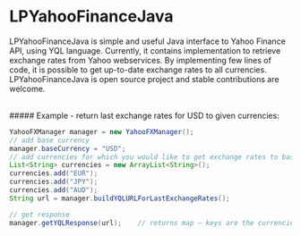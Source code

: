 # LPYahooFinanceJava

LPYahooFinanceJava is simple and useful Java interface to Yahoo Finance API, using YQL language. Currently, it contains implementation to retrieve exchange rates from Yahoo webservices. By implementing few lines of code, it is possible to get up-to-date exchange rates to all currencies. LPYahooFinanceJava is open source project and stable contributions are welcome.

<br />
##### Example - return last exchange rates for USD to given currencies:

```java
YahooFXManager manager = new YahooFXManager();
// add base currency
manager.baseCurrency = "USD";
// add currencies for which you would like to get exchange rates to base currency
List<String> currencies = new ArrayList<String>();
currencies.add("EUR");
currencies.add("JPY");
currencies.add("AUD");
String url = manager.buildYQLURLForLastExchangeRates();

// get response		
manager.getYQLResponse(url);	// returns map – keys are the currencies and values are the exchange rates
```
